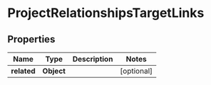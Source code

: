 

# ProjectRelationshipsTargetLinks


## Properties

| Name | Type | Description | Notes |
|------------ | ------------- | ------------- | -------------|
|**related** | **Object** |  |  [optional] |



